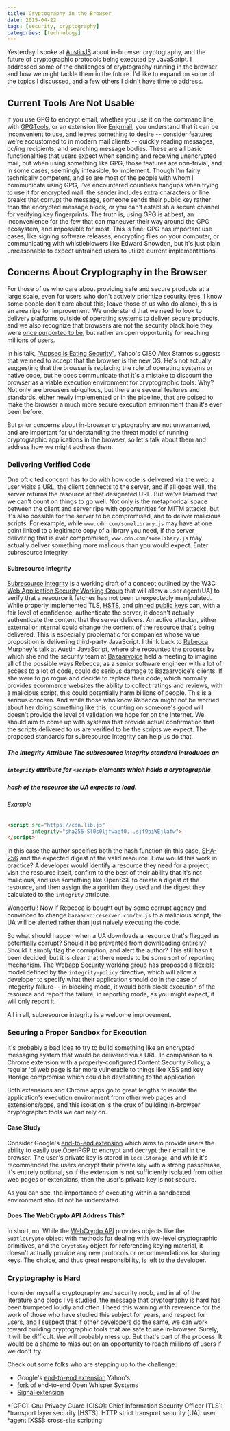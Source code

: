 ```yaml
---
title: Cryptography in the Browser
date: 2015-04-22
tags: [security, cryptography]
categories: [technology]
---
```


Yesterday I spoke at [AustinJS](http://austinjavascript.com) about in-browser
cryptography, and the future of cryptographic protocols being executed by
JavaScript. I addressed some of the challenges of cryptography running in the
browser and how we might tackle them in the future. I'd like to expand on some
of the topics I discussed, and a few others I didn't have time to address.

## Current Tools Are Not Usable

If you use GPG to encrypt email, whether you use it on the command line, with
[GPGTools](https://gpgtools.org/), or an extension like
[Enigmail](https://www.enigmail.net/home/index.php), you understand that it can
be inconvenient to use, and leaves something to desire -- consider features
we're accustomed to in modern mail clients -- quickly reading messages, cc/ing
recipients, and searching message bodies. These are all basic functionalities
that users expect when sending and receiving unencrypted mail, but when using
something like GPG, those features are non-trivial, and in some cases, seemingly
infeasible, to implement. Though I'm fairly technically competent, and so are
most of the people with whom I communicate using GPG, I've encountered countless
hangups when trying to use it for encrypted mail: the sender includes extra
characters or line breaks that corrupt the message, someone sends their public
key rather than the encrypted message block, or you can't establish a secure
channel for verifying key fingerprints. The truth is, using GPG is at best, an
inconvenience for the few that can maneuver their way around the GPG ecosystem,
and impossible for most. This is fine; GPG has important use cases, like signing
software releases, encrypting files on your computer, or communicating with
whistleblowers like Edward Snowden, but it's just plain unreasonable to expect
untrained users to utilize current implementations.

## Concerns About Cryptography in the Browser

For those of us who care about providing safe and secure products at a large
scale, even for users who don't actively prioritize security (yes, I know some
people don't care about this; leave those of us who do alone), this is an area
ripe for improvement. We understand that we need to look to delivery platforms
outside of operating systems to deliver secure products, and we also recognize
that browsers are not the security black hole they were [once purported to
be](https://matasano.com/articles/javascript-cryptography/), but rather an open
opportunity for reaching millions of users.

In his talk, ["Appsec is Eating Security"](https://youtu.be/-1kZMn1RueI?t=2371),
Yahoo's CISO Alex Stamos suggests that we need to accept that the browser is the
new OS. He's not actually suggesting that the browser is replacing the role of
operating systems or native code, but he does communicate that it's a mistake to
discount the browser as a viable execution environment for cryptographic tools.
Why? Not only are browsers ubiquitous, but there are several features and
standards, either newly implemented or in the pipeline, that are poised to make
the browser a much more secure execution environment than it's ever been before.

But prior concerns about in-browser cryptography are not unwarranted, and are
important for understanding the threat model of running cryptographic
applications in the browser, so let's talk about them and address how we might
address them.

### Delivering Verified Code

One oft cited concern has to do with how code is delivered via the web: a user
visits a URL, the client connects to the server, and if all goes well, the
server returns the resource at that designated URL. But we've learned that we
can't count on things to go well. Not only is the metaphorical space between the
client and server ripe with opportunities for MITM attacks, but it's also
possible for the server to be compromised, and to deliver malicious scripts. For
example, while `www.cdn.com/somelibrary.js` may have at one point linked to a
legitimate copy of a library you need, if the server delivering that is ever
compromised, `www.cdn.com/somelibary.js` may actually deliver something more
malicous than you would expect. Enter subresource integrity.

#### Subresource Integrity

[Subresource integrity](http://www.w3.org/TR/SRI/) is a working draft of a
concept outlined by the W3C [Web Application Security Working
Group](http://www.w3.org/2011/webappsec/) that will allow a user agent(UA) to
verify that a resource it fetches has not been unexpectedly manipulated. While
properly implemented TLS, [HSTS](http://tools.ietf.org/html/rfc6797), and
[pinned public keys](http://tools.ietf.org/html/draft-ietf-websec-key-pinning)
can, with a fair level of confidence, authenticate the server, it doesn't
actually authenticate the content that the server delivers. An active attacker,
either external or internal could change the content of the resource that's
being delivered. This is especially problematic for companies whose value
proposition is delivering third-party JavaScript. I think back to [Rebecca
Murphey](http://rmurphey.com)'s [talk](http://rmurphey.com/wtf3pjs/#/) at Austin
JavaScript, where she recounted the process by which she and the security team
at [Bazaarvoice](http://www.bazaarvoice.com/) held a meeting to imagine all of
the possible ways Rebecca, as a senior software engineer with a lot of access to
a lot of code, could do serious damage to Bazaarvoice's clients. If she were to
go rogue and decide to replace their code, which normally provides ecommerce
websites the ability to collect ratings and reviews, with a malicious script,
this could potentially harm billions of people. This is a serious concern. And
while those who know Rebecca might not be worried about her doing something like
this, counting on someone's good will doesn't provide the level of validation we
hope for on the Internet. We should aim to come up with systems that provide
actual confirmation that the scripts delivered to us are verified to be the
scripts we expect. The proposed standards for subresource integrity can help us
do that.

##### The Integrity Attribute The subresource integrity standard introduces an
##### `integrity` attribute for `<script>` elements which holds a cryptographic
##### hash of the resource the UA expects to load.

###### Example

``` html
<script src="https://cdn.lib.js"
        integrity="sha256-Sl0s0ljfwaef0...sjf9piWEjlafw">
</script>
```

In this case the author specifies both the hash function (in this case,
[SHA-256](http://www.w3.org/TR/SRI/#dfn-sha-2) and the expected digest of the
valid resource. How would this work in practice? A developer would identify a
resource they need for a project, visit the resource itself, confirm to the best
of their ability that it's not malicious, and use something like OpenSSL to
create a digest of the resource, and then assign the algorithm they used and the
digest they calculated to the `integrity` attribute.

Wonderful! Now if Rebecca is bought out by some corrupt agency and convinced to
change `bazaarvoiceserver.com/bv.js` to a malicious script, the UA will be
alerted rather than just naively executing the code.

So what should happen when a UA downloads a resource that's flagged as
potentially corrupt? Should it be prevented from downloading entirely? Should it
simply flag the corruption, and alert the author? This still hasn't been
decided, but it is clear that there needs to be some sort of reporting
mechanism. The Webapp Security working group has proposed a flexible model
defined by the `integrity-policy` directive, which will allow a developer to
specify what their application should do in the case of integerity failure -- in
blocking mode, it would both block execution of the resource and report the
failure, in reporting mode, as you might expect, it will only report it.

All in all, subresource integrity is a welcome improvement.

### Securing a Proper Sandbox for Execution

It's probably a bad idea to try to build something like an encrypted messaging
system that would be delivered via a URL. In comparison to a Chrome extension
with a properly-configured Content Security Policy, a regular 'ol web page is
far more vulnerable to things like XSS and key storage compromise which could be
devestating to the application.

Both extensions and Chrome apps go to great lengths to isolate the application's
execution environment from other web pages and extensions/apps, and this
isolation is the crux of building in-browser cryptographic tools we can rely on.

#### Case Study

Consider Google's [end-to-end extension](https://github.com/google/end-to-end)
which aims to provide users the ability to easily use OpenPGP to encrypt and
decrypt their email in the browser. The user's private key is stored in
`localStorage`, and while it's recommended the users encrypt their private key
with a strong passphrase, it's entirely optional, so if the extension is not
sufficiently isolated from other web pages or extensions, then the user's
private key is not secure.

As you can see, the importance of executing within a sandboxed environment
should not be understated.

#### Does The WebCrypto API Address This?

In short, no. While the [WebCrypto API](http://www.w3.org/TR/WebCryptoAPI/)
provides objects like the `SubtleCrypto` object with methods for dealing with
low-level cryptographic primitives, and the `CryptoKey` object for referencing
keying material, it doesn't actually provide any new protocols or
recommendations for storing keys. The choice, and thus great responsibility, is
left to the developer.

### Cryptography is Hard

I consider myself a cryptography and security noob, and in all of the literature
and blogs I've studied, the message that cryptography is hard has been trumpeted
loudly and often. I heed this warning with reverence for the work of those who
have studied this subject for years, and respect for users, and I suspect that
if other developers do the same, we can work toward building cryptographic tools
that are safe to use in-browser. Surely, it will be difficult. We will probably
mess up. But that's part of the process. It would be a shame to miss out on an
opportunity to reach millions of users if we don't try.

Check out some folks who are stepping up to the challenge:

* Google's [end-to-end extension](https://github.com/google/end-to-end) Yahoo's
* [fork](https://github.com/yahoo/end-to-end) of end-to-end Open Whisper Systems
* [Signal extension](https://github.com/WhisperSystems/TextSecure-browser)

*[GPG]: Gnu Privacy Guard [CISO]: Chief Information Security Officer [TLS]:
*transport layer security [HSTS]: HTTP strict transport security [UA]: user
*agent [XSS]: cross-site scripting
